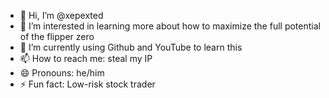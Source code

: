 - 👋 Hi, I’m @xepexted
- 👀 I’m interested in learning more about how to maximize the full potential of the flipper zero
- 🌱 I’m currently using Github and YouTube to learn this
- 📫 How to reach me: steal my IP
- 😄 Pronouns: he/him
- ⚡ Fun fact: Low-risk stock trader

<!---
xepexted/xepexted is a ✨ special ✨ repository because its `README.md` (this file) appears on your GitHub profile.
You can click the Preview link to take a look at your changes.
--->
